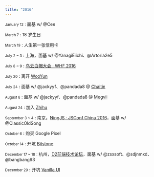 ```yaml
---
title: "2016"
---
```


<small>January 12</small>
: 面基 w/ @Cee

<small>March 7</small>
: 18 岁生日

<small>March 19</small>
: 人生第一张信用卡

<small>July 2 ~ 3</small>
: 上海，面基 w/ @YanagiEiichi、@Artoria2e5

<small>July 8 ~ 9</small>
: [乌云白帽大会 · WHF 2016](http://summit.wooyun.org/)

<small>July 20</small>
: 离开 [WooYun](http://www.wooyun.org/)

<small>July 24</small>
: 面基 w/ @jackyyf、@pandada8 @ [Chaitin](https://chaitin.cn/)

<small>August 8</small>
: 面基 w/ @jackyyf、@pandada8 @ [Megvii](https://megvii.com/)

<small>August 24</small>
: 加入 [Zhihu](https://www.zhihu.com/)

<small>September 3 ~ 4</small>
: 南京，[NingJS · JSConf China 2016](http://2016.jsconf.cn/)，面基 w/ @ClassicOldSong

<small>October 6</small>
: 购买 Google Pixel

<small>October 14</small>
: 开坑 [Bitstone](https://bitstone.io/)

<small>December 17 ~ 18</small>
: 杭州，[D2前端技术论坛](http://d2forum.alibaba-inc.com/)，面基 w/ @zsxsoft、@sdjnmxd、@bangbang93

<small>December 29</small>
: 开坑 [Vanilla UI](http://vanilla-ui.com/)
